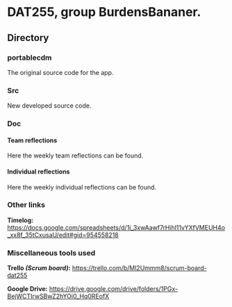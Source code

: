 # DAT255, group BurdensBananer.


## Directory
### portablecdm
The original source code for the app. 
### Src
New developed source code.  
### Doc
#### Team reflections
Here the weekly team reflections can be found. 
#### Individual reflections
Here the weekly individual reflections can be found. 

### Other links
**Timelog:** https://docs.google.com/spreadsheets/d/1i_3xwAawf7rHihl11vYXfVMEUH4o_xx8f_35tCxusaU/edit#gid=954558218
### Miscellaneous tools used
 **Trello *(Scrum board)*:** https://trello.com/b/Ml2Ummm8/scrum-board-dat255

**Google Drive:** https://drive.google.com/drive/folders/1PGx-BejWCTIrwSBwZ2hYOi0_Hq0REofX
